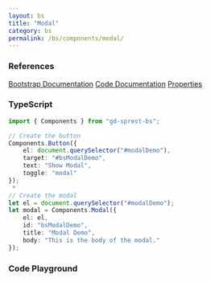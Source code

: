 ```yaml
---
layout: bs
title: "Modal"
category: bs
permalink: /bs/components/modal/
---
```


### References

<div class="bs">
    <div class="list-group">
        <a class="list-group-item list-group-item-action" href="https://getbootstrap.com/docs/5.1/components/modal">Bootstrap Documentation</a>
        <a class="list-group-item list-group-item-action" href="/sprest-bs/modules/components_components.html#{{ page.title }}">Code Documentation</a>
        <a class="list-group-item list-group-item-action" href="/sprest-bs/interfaces/components_components.I{{ page.title }}Props.html">Properties</a>
    </div>
</div>

### TypeScript

```ts
import { Components } from "gd-sprest-bs";

// Create the button
Components.Button({
    el: document.querySelector("#modalDemo"),
    target: "#bsModalDemo",
    text: "Show Modal",
    toggle: "modal"
});
 * 
// Create the modal
let el = document.querySelector("#modalDemo");
let modal = Components.Modal({
    el: el,
    id: "bsModalDemo",
    title: "Modal Demo",
    body: "This is the body of the modal."
});
```

### Code Playground

<div id="playground" class="bs"></div>
<script type="text/javascript">
    // Wait for the page to load
    window.addEventListener("load", function() {
        // Create the code editor
        var editor = CodeEditor(document.getElementById("playground"), true, [
            '// Create the button',
            'Components.Button({',
            '\tel: app,',
            '\ttarget: "#bsModalDemo",',
            '\ttext: "Show Modal",',
            '\ttoggle: "modal"',
            '});',
            '',
            '// Create the modal',
            'var modal = Components.Modal({',
            '\tel: app,',
            '\tid: "bsModalDemo",',
            '\ttitle: "Modal Demo",',
            '\tbody: "This is the body of the modal."',
            '});',
            '',
            '// Modals require some styling',
            'modal.el.style.margin = "0";',
            'modal.el.style.position = "relative";'
        ].join('\n'));
    });
</script>